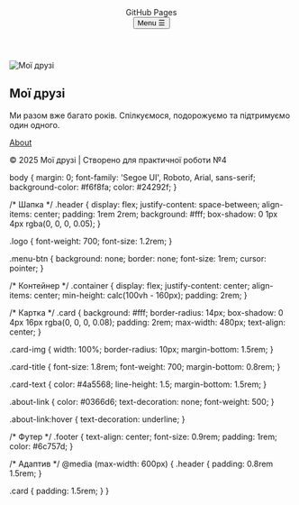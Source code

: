 <!DOCTYPE html>
<html lang="uk">
<head>
  <meta charset="UTF-8">
  <meta name="viewport" content="width=device-width, initial-scale=1.0">
  <title>Мої друзі</title>
  <link rel="stylesheet" href="style.css">
</head>
<body>
  <header class="header">
    <div class="logo">GitHub Pages</div>
    <nav class="nav">
      <button class="menu-btn">Menu ☰</button>
    </nav>
  </header>

  <main class="container">
    <section class="card">
      <img src="https://raw.githubusercontent.com/username/my-friends-site/main/friends.jpg" alt="Мої друзі" class="card-img">
      <h1 class="card-title">Мої друзі</h1>
      <p class="card-text">Ми разом вже багато років. Спілкуємося, подорожуємо та підтримуємо один одного.</p>
      <a href="#" class="about-link">About</a>
    </section>
  </main>

  <footer class="footer">
    <p>© 2025 Мої друзі | Створено для практичної роботи №4</p>
  </footer>
</body>
</html>

body {
  margin: 0;
  font-family: 'Segoe UI', Roboto, Arial, sans-serif;
  background-color: #f6f8fa;
  color: #24292f;
}

/* Шапка */
.header {
  display: flex;
  justify-content: space-between;
  align-items: center;
  padding: 1rem 2rem;
  background: #fff;
  box-shadow: 0 1px 4px rgba(0, 0, 0, 0.05);
}

.logo {
  font-weight: 700;
  font-size: 1.2rem;
}

.menu-btn {
  background: none;
  border: none;
  font-size: 1rem;
  cursor: pointer;
}

/* Контейнер */
.container {
  display: flex;
  justify-content: center;
  align-items: center;
  min-height: calc(100vh - 160px);
  padding: 2rem;
}

/* Картка */
.card {
  background: #fff;
  border-radius: 14px;
  box-shadow: 0 4px 16px rgba(0, 0, 0, 0.08);
  padding: 2rem;
  max-width: 480px;
  text-align: center;
}

.card-img {
  width: 100%;
  border-radius: 10px;
  margin-bottom: 1.5rem;
}

.card-title {
  font-size: 1.8rem;
  font-weight: 700;
  margin-bottom: 0.8rem;
}

.card-text {
  color: #4a5568;
  line-height: 1.5;
  margin-bottom: 1.5rem;
}

.about-link {
  color: #0366d6;
  text-decoration: none;
  font-weight: 500;
}

.about-link:hover {
  text-decoration: underline;
}

/* Футер */
.footer {
  text-align: center;
  font-size: 0.9rem;
  padding: 1rem;
  color: #6c757d;
}

/* Адаптив */
@media (max-width: 600px) {
  .header {
    padding: 0.8rem 1.5rem;
  }

  .card {
    padding: 1.5rem;
  }
}

